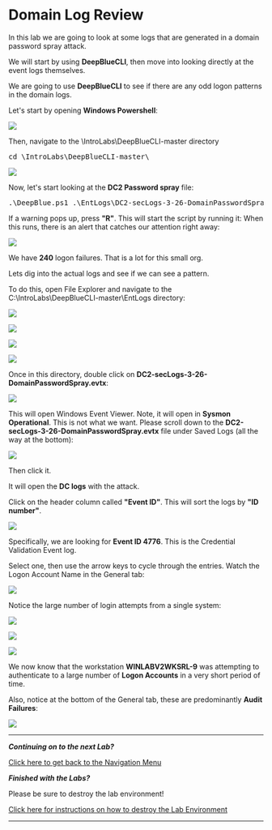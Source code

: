 # Domain Log Review

In this lab we are going to look at some logs that are generated in a domain password spray attack.

We will start by using **DeepBlueCLI**, then move into looking directly at the event logs themselves.

We are going to use **DeepBlueCLI** to see if there are any odd logon patterns in the domain logs.

Let's start by opening **Windows Powershell**:

![](attachments/OpeningPowershell.png)

Then, navigate to the \IntroLabs\DeepBlueCLI-master directory

<pre>cd \IntroLabs\DeepBlueCLI-master\</pre>

![](attachments/dlr_directory.png)

Now, let's start looking at the **DC2 Password spray** file:

<pre>.\DeepBlue.ps1 .\EntLogs\DC2-secLogs-3-26-DomainPasswordSpray.evtx</pre>

If a warning pops up, press **"R"**.  This will start the script by running it:
When this runs, there is an alert that catches our attention right away:

![](attachments/dlr_domainpasswordspray.png)

We have **240** logon failures.  That is a lot for this small org.

Lets dig into the actual logs and see if we can see a pattern.

To do this, open File Explorer and navigate to the C:\IntroLabs\DeepBlueCLI-master\EntLogs directory:

![](attachments/OpeningFileExplorer.png)

![](attachments/Navintolabs.png)

![](attachments/NavtoDBMaster.png)

![](attachments/navtoent.png)

Once in this directory, double click on **DC2-secLogs-3-26-DomainPasswordSpray.evtx**:

![](attachments/DC2-double-click.png)

This will open Windows Event Viewer.  Note, it will open in **Sysmon Operational**.  This is not what we want.  Please scroll down to the **DC2-secLogs-3-26-DomainPasswordSpray.evtx** file under Saved Logs (all the way at the bottom):

![](attachments/dlr_winevent.png)

Then click it.  

It will open the **DC logs** with the attack.

Click on the header column called **"Event ID"**.  This will sort the logs by **"ID number"**. 

![](attachments/dlr_microsoftsecauditing.png)

Specifically, we are looking for **Event ID 4776**.  This is the Credential Validation Event log.

Select one, then use the arrow keys to cycle through the entries.  Watch the Logon Account Name in the General tab:

![](attachments/dlr_eventproperties1.png)

Notice the large number of login attempts from a single system:

![](attachments/dlr_eventproperties2.png)

![](attachments/dlr_eventproperties3.png)

![](attachments/dlr_eventproperties4.png)

We now know that the workstation **WINLABV2WKSRL-9** was attempting to authenticate to a large number of **Logon Accounts** in a very short period of time.

Also, notice at the bottom of the General tab, these are predominantly **Audit Failures**:

![](attachments/dlr_auditfailure.png)

***
***Continuing on to the next Lab?***

[Click here to get back to the Navigation Menu](/IntroClassFiles/navigation.md)

***Finished with the Labs?***


Please be sure to destroy the lab environment!

[Click here for instructions on how to destroy the Lab Environment](/IntroClassFiles/Tools/IntroClass/LabDestruction/labdestruction.md)

---
